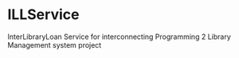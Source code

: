 # ILLService
InterLibraryLoan Service for interconnecting Programming 2 Library Management system project

